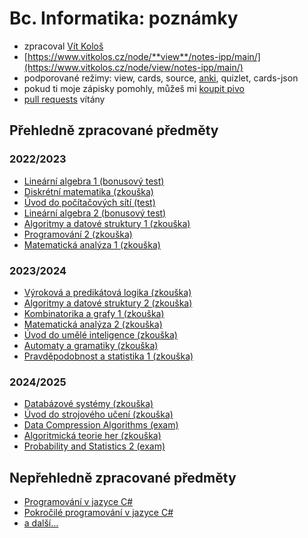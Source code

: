 # Bc. Informatika: poznámky

- zpracoval [Vít Kološ](https://www.vitkolos.cz/)
- [https://www.vitkolos.cz/node/**view**/notes-ipp/main/](https://www.vitkolos.cz/node/view/notes-ipp/main/)
- podporované režimy: view, cards, source, [anki](https://ankiweb.net/shared/info/1087328706), quizlet, cards-json
- pokud ti moje zápisky pomohly, můžeš mi [koupit pivo](https://revolut.me/vitkolos)
- [pull requests](https://github.com/vitkolos/notes-ipp) vítány

## Přehledně zpracované předměty

### 2022/2023

- [Lineární algebra 1 (bonusový test)](semestr1/linearni-algebra1/bonusovy-test.md)
- [Diskrétní matematika (zkouška)](semestr1/diskretni-matematika/zkouska.md)
- [Úvod do počítačových sítí (test)](semestr1/uvod-do-pocitacovych-siti/test.md)
- [Lineární algebra 2 (bonusový test)](semestr2/linearni-algebra2/bonusovy-test.md)
- [Algoritmy a datové struktury 1 (zkouška)](semestr2/algoritmy-datove-struktury1/zkouska.md)
- [Programování 2 (zkouška)](semestr2/programovani2/zkouska.md)
- [Matematická analýza 1 (zkouška)](semestr2/matematicka-analyza1/zkouska.md)

### 2023/2024

- [Výroková a predikátová logika (zkouška)](semestr3/vyrokova-predikatova-logika/zkouska.md)
- [Algoritmy a datové struktury 2 (zkouška)](semestr3/algoritmy-datove-struktury2/zkouska.md)
- [Kombinatorika a grafy 1 (zkouška)](semestr3/kombinatorika-grafy1/zkouska.md)
- [Matematická analýza 2 (zkouška)](semestr3/matematicka-analyza2/zkouska.md)
- [Úvod do umělé inteligence (zkouška)](semestr4/uvod-do-umele-inteligence/zkouska.md)
- [Automaty a gramatiky (zkouška)](semestr4/automaty-gramatiky/zkouska.md)
- [Pravděpodobnost a statistika 1 (zkouška)](semestr4/pravdepodobnost-statistika1/zkouska.md)

### 2024/2025

- [Databázové systémy (zkouška)](semestr5/databazove-systemy/zkouska.md)
- [Úvod do strojového učení (zkouška)](semestr5/uvod-do-strojoveho-uceni/zkouska.md)
- [Data Compression Algorithms (exam)](semestr5/data-compression-algorithms/exam.md)
- [Algoritmická teorie her (zkouška)](semestr5/algoritmicka-teorie-her/zkouska.md)
- [Probability and Statistics 2 (exam)](semestr5/probability-statistics2/exam.md)

## Nepřehledně zpracované předměty

- [Programování v jazyce C#](semestr3/programovani-c-sharp/programovani-c-sharp.md)
- [Pokročilé programování v jazyce C#](semestr4/pokrocile-programovani-c-sharp/prednaska.md)
- [a další…](.)

